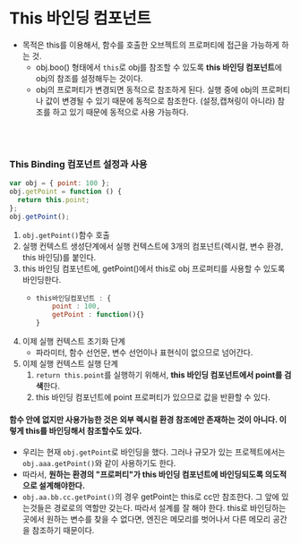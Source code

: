 # This 바인딩 컴포넌트

- 목적은 this를 이용해서, 함수를 호출한 오브젝트의 프로퍼티에 접근을 가능하게 하는 것.
  - obj.boo() 형태에서 `this`로 obj를 참조할 수 있도록 **this 바인딩 컴포넌트**에 obj의 참조를 설정해두는 것이다.
  - obj의 프로퍼티가 변경되면 동적으로 참조하게 된다. 실행 중에 obj의 프로퍼티나 값이 변경될 수 있기 때문에 동적으로 참조한다. (설정,캡쳐링이 아니라) 참조를 하고 있기 때문에 동적으로 사용 가능하다.

<br>
<br>

### This Binding 컴포넌트 설정과 사용

```javascript
var obj = { point: 100 };
obj.getPoint = function () {
  return this.point;
};
obj.getPoint();
```

1. `obj.getPoint()`함수 호출
2. 실행 컨텍스트 생성단계에서 실행 컨텍스트에 3개의 컴포넌트(렉시컬, 변수 환경, this 바인딩)를 붙인다.
3. this 바인딩 컴포넌트에, getPoint()에서 this로 obj 프로퍼티를 사용할 수 있도록 바인딩한다.
   - ```Javascript
     this바인딩컴포넌트 : {
         point : 100,
         getPoint : function(){}
     }
     ```
4. 이제 실행 컨텍스트 초기화 단계
   - 파라미터, 함수 선언문, 변수 선언이나 표현식이 없으므로 넘어간다.
5. 이제 실행 컨텍스트 실행 단계
   1. `return this.point`를 실행하기 위해서, **this 바인딩 컴포넌트에서 point를 검색**한다.
   2. this 바인딩 컴포넌트에 point 프로퍼티가 있으므로 값을 반환할 수 있다.

#### 함수 안에 없지만 사용가능한 것은 외부 렉시컬 환경 참조에만 존재하는 것이 아니다. 이렇게 this를 바인딩해서 참조할수도 있다.

- 우리는 현재 `obj.getPoint`로 바인딩을 했다. 그러나 규모가 있는 프로젝트에서는 `obj.aaa.getPoint()`와 같이 사용하기도 한다.
- 따라서, **원하는 환경의 "프로퍼티"가 this 바인딩 컴포넌트에 바인딩되도록 의도적으로 설계해야한다.**
- `obj.aa.bb.cc.getPoint()`의 경우 getPoint는 this로 cc만 참조한다. 그 앞에 있는것들은 경로로의 역할만 갖는다. 따라서 설계를 잘 해야 한다. this로 바인딩하는 곳에서 원하는 변수를 찾을 수 없다면, 엔진은 메모리를 벗어나서 다른 메모리 공간을 참조하기 때문이다.
